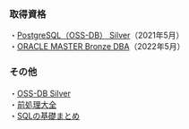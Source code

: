 ### 取得資格
・[PostgreSQL（OSS-DB） Silver](https://oss-db.jp/outline/silver)（2021年5月）<br>
・[ORACLE MASTER Bronze DBA](https://education.oracle.com/ja/oracle-master-bronze-dba-available-only-in-japan/trackp_DB19CBRNZ)（2022年5月）

### その他
・[OSS-DB Silver](https://github.com/y-sh-ml/Books/tree/main/OSS-DB%20Silver)<br>
・[前処理大全](https://github.com/y-sh-ml/Books/tree/main/%E5%89%8D%E5%87%A6%E7%90%86%E5%A4%A7%E5%85%A8/SQL)<br>
・[SQLの基礎まとめ](https://qiita.com/zoo-machine_learning/items/215076c876d22533f432)
